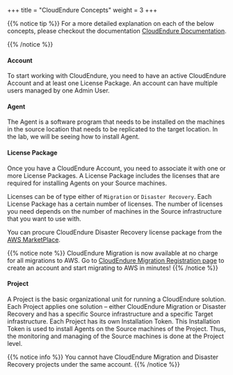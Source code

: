 +++
title = "CloudEndure Concepts"
weight = 3
+++

{{% notice tip %}}
For a more detailed explanation on each of the below concepts, please checkout the documentation [CloudEndure Documentation](https://docs.cloudendure.com/).

{{% /notice %}}

#### Account

To start working with CloudEndure, you need to have an active CloudEndure Account and at least one License Package. An account can have multiple users managed by one Admin User.

#### Agent

The Agent is a software program that needs to be installed on the machines in the source location that needs to be replicated to the target location. In the lab, we will be seeing how to install Agent. 

#### License Package

Once you have a CloudEndure Account, you need to associate it with one or more License Packages. A License Package includes the licenses that are required for installing Agents on your Source machines. 

Licenses can be of type either of `Migration` or `Disaster Recovery`. Each License Package has a certain number of licenses. The number of licenses you need depends on the number of machines in the Source infrastructure that you want to use with. 

You can  procure CloudEndure Disaster Recovery license package from the [AWS MarketPlace](https://aws.amazon.com/marketplace/pp/B07XQNF22L).

{{% notice note %}}
CloudEndure Migration is now available at no charge for all migrations to AWS.
Go to [CloudEndure Migration Registration page](https://console.cloudendure.com/#/register/register) to create an account and start migrating to AWS in minutes!
{{% /notice %}}

#### Project

A Project is the basic organizational unit for running a CloudEndure solution. Each Project applies one solution – either CloudEndure Migration or Disaster Recovery and has a specific Source infrastructure and a specific Target infrastructure. Each Project has its own Installation Token. This Installation Token is used to install Agents on the Source machines of the Project. Thus, the monitoring and managing of the Source machines is done at the Project level.

{{% notice info %}}
You cannot have CloudEndure Migration and Disaster Recovery projects under the same account.
 {{% /notice %}}